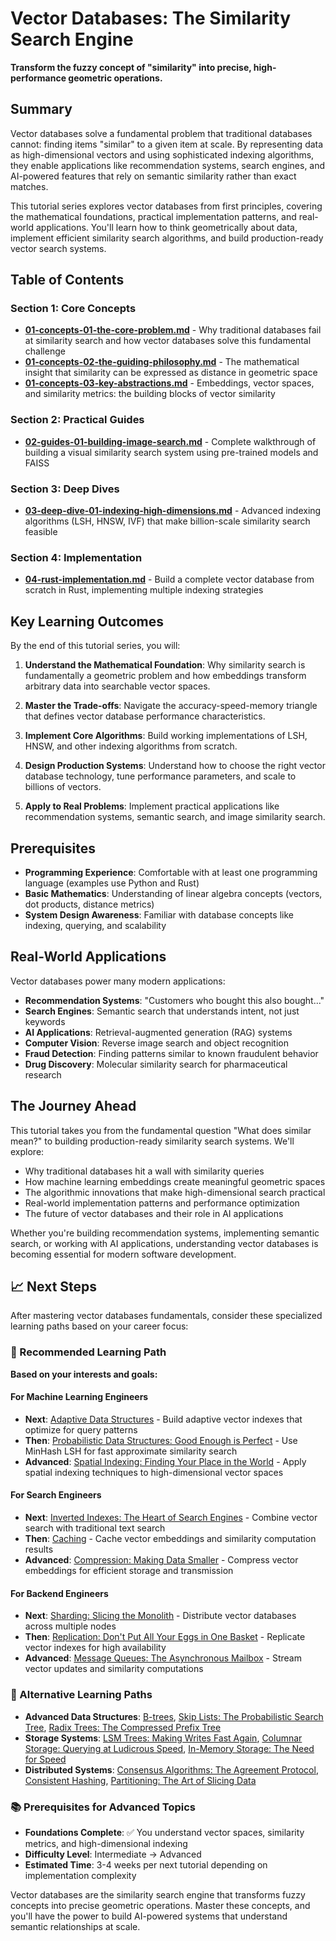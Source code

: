# Vector Databases: The Similarity Search Engine

**Transform the fuzzy concept of "similarity" into precise, high-performance geometric operations.**

## Summary

Vector databases solve a fundamental problem that traditional databases cannot: finding items "similar" to a given item at scale. By representing data as high-dimensional vectors and using sophisticated indexing algorithms, they enable applications like recommendation systems, search engines, and AI-powered features that rely on semantic similarity rather than exact matches.

This tutorial series explores vector databases from first principles, covering the mathematical foundations, practical implementation patterns, and real-world applications. You'll learn how to think geometrically about data, implement efficient similarity search algorithms, and build production-ready vector search systems.

## Table of Contents

### Section 1: Core Concepts
- **[01-concepts-01-the-core-problem.md](01-concepts-01-the-core-problem.md)** - Why traditional databases fail at similarity search and how vector databases solve this fundamental challenge
- **[01-concepts-02-the-guiding-philosophy.md](01-concepts-02-the-guiding-philosophy.md)** - The mathematical insight that similarity can be expressed as distance in geometric space
- **[01-concepts-03-key-abstractions.md](01-concepts-03-key-abstractions.md)** - Embeddings, vector spaces, and similarity metrics: the building blocks of vector similarity

### Section 2: Practical Guides
- **[02-guides-01-building-image-search.md](02-guides-01-building-image-search.md)** - Complete walkthrough of building a visual similarity search system using pre-trained models and FAISS

### Section 3: Deep Dives
- **[03-deep-dive-01-indexing-high-dimensions.md](03-deep-dive-01-indexing-high-dimensions.md)** - Advanced indexing algorithms (LSH, HNSW, IVF) that make billion-scale similarity search feasible

### Section 4: Implementation
- **[04-rust-implementation.md](04-rust-implementation.md)** - Build a complete vector database from scratch in Rust, implementing multiple indexing strategies

## Key Learning Outcomes

By the end of this tutorial series, you will:

1. **Understand the Mathematical Foundation**: Why similarity search is fundamentally a geometric problem and how embeddings transform arbitrary data into searchable vector spaces.

2. **Master the Trade-offs**: Navigate the accuracy-speed-memory triangle that defines vector database performance characteristics.

3. **Implement Core Algorithms**: Build working implementations of LSH, HNSW, and other indexing algorithms from scratch.

4. **Design Production Systems**: Understand how to choose the right vector database technology, tune performance parameters, and scale to billions of vectors.

5. **Apply to Real Problems**: Implement practical applications like recommendation systems, semantic search, and image similarity search.

## Prerequisites

- **Programming Experience**: Comfortable with at least one programming language (examples use Python and Rust)
- **Basic Mathematics**: Understanding of linear algebra concepts (vectors, dot products, distance metrics)
- **System Design Awareness**: Familiar with database concepts like indexing, querying, and scalability

## Real-World Applications

Vector databases power many modern applications:

- **Recommendation Systems**: "Customers who bought this also bought..."
- **Search Engines**: Semantic search that understands intent, not just keywords
- **AI Applications**: Retrieval-augmented generation (RAG) systems
- **Computer Vision**: Reverse image search and object recognition
- **Fraud Detection**: Finding patterns similar to known fraudulent behavior
- **Drug Discovery**: Molecular similarity search for pharmaceutical research

## The Journey Ahead

This tutorial takes you from the fundamental question "What does similar mean?" to building production-ready similarity search systems. We'll explore:

- Why traditional databases hit a wall with similarity queries
- How machine learning embeddings create meaningful geometric spaces
- The algorithmic innovations that make high-dimensional search practical
- Real-world implementation patterns and performance optimization
- The future of vector databases and their role in AI applications

Whether you're building recommendation systems, implementing semantic search, or working with AI applications, understanding vector databases is becoming essential for modern software development.

## 📈 Next Steps

After mastering vector databases fundamentals, consider these specialized learning paths based on your career focus:

### 🎯 Recommended Learning Path

**Based on your interests and goals:**

#### For Machine Learning Engineers
- **Next**: [Adaptive Data Structures](../adaptive-data-structures/README.md) - Build adaptive vector indexes that optimize for query patterns
- **Then**: [Probabilistic Data Structures: Good Enough is Perfect](../probabilistic-data-structures-good-enough-is-perfect/README.md) - Use MinHash LSH for fast approximate similarity search
- **Advanced**: [Spatial Indexing: Finding Your Place in the World](../spatial-indexing-finding-your-place-in-the-world/README.md) - Apply spatial indexing techniques to high-dimensional vector spaces

#### For Search Engineers
- **Next**: [Inverted Indexes: The Heart of Search Engines](../inverted-indexes-the-heart-of-search-engines/README.md) - Combine vector search with traditional text search
- **Then**: [Caching](../caching/README.md) - Cache vector embeddings and similarity computation results
- **Advanced**: [Compression: Making Data Smaller](../compression/README.md) - Compress vector embeddings for efficient storage and transmission

#### For Backend Engineers
- **Next**: [Sharding: Slicing the Monolith](../sharding-slicing-the-monolith/README.md) - Distribute vector databases across multiple nodes
- **Then**: [Replication: Don't Put All Your Eggs in One Basket](../replication-dont-put-all-your-eggs-in-one-basket/README.md) - Replicate vector indexes for high availability
- **Advanced**: [Message Queues: The Asynchronous Mailbox](../message-queues-the-asynchronous-mailbox/README.md) - Stream vector updates and similarity computations

### 🔗 Alternative Learning Paths

- **Advanced Data Structures**: [B-trees](../b-trees/README.md), [Skip Lists: The Probabilistic Search Tree](../skip-lists-the-probabilistic-search-tree/README.md), [Radix Trees: The Compressed Prefix Tree](../radix-trees-the-compressed-prefix-tree/README.md)
- **Storage Systems**: [LSM Trees: Making Writes Fast Again](../lsm-trees-making-writes-fast-again/README.md), [Columnar Storage: Querying at Ludicrous Speed](../columnar-storage/README.md), [In-Memory Storage: The Need for Speed](../in-memory-storage-the-need-for-speed/README.md)
- **Distributed Systems**: [Consensus Algorithms: The Agreement Protocol](../consensus-algorithms-the-agreement-protocol/README.md), [Consistent Hashing](../consistent-hashing/README.md), [Partitioning: The Art of Slicing Data](../partitioning-the-art-of-slicing-data/README.md)

### 📚 Prerequisites for Advanced Topics

- **Foundations Complete**: ✅ You understand vector spaces, similarity metrics, and high-dimensional indexing
- **Difficulty Level**: Intermediate → Advanced
- **Estimated Time**: 3-4 weeks per next tutorial depending on implementation complexity

Vector databases are the similarity search engine that transforms fuzzy concepts into precise geometric operations. Master these concepts, and you'll have the power to build AI-powered systems that understand semantic relationships at scale.